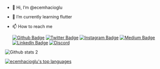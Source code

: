 - 👋 Hi, I’m @ecemhacioglu
- 🌱 I’m currently learning flutter
- 📫 How to reach me 


   [![Github Badge](https://img.shields.io/badge/-Github-000?style=quare&labelColor=000&logo=Github&logoColor=white&link=link)](link) 
   [![Twitter Badge](https://img.shields.io/badge/-Twitter-00ADD8?style=flat-quare&labelColor=00ADD8&logo=Twitter&logoColor=white&link=link)](link)
[![Instagram Badge](https://img.shields.io/badge/-Instagram-C13584?style=flat-quare&labelColor=C13584&logo=instagram&logoColor=white&link=link)](link) 
[![Medium Badge](https://img.shields.io/badge/-Medium-757575?style=flat-quare&labelColor=757575&logo=Medium&logoColor=white&link=link)](link)
[![Linkedln Badge](https://img.shields.io/badge/-Linkedln-1177AA?style=flat-quare&labelColor=1177AA&logo=Linkedln&logoColor=white&link=link)](www.linkedin.com/in/ecem-hacioglu)
[![Discord](https://img.shields.io/discord/591914197219016707.svg?label=&logo=discord&logoColor=ffffff&color=7389D8&labelColor=6A7EC2)](https://discord.gg/vpEv3HJ)





 
![Github stats 2](https://github-readme-stats.vercel.app/api?username=ecemhacioglu&show_icons=true&theme=radical)


[![ecemhacioglu's top languages](https://github-readme-stats.vercel.app/api/top-langs/?username=ecemhacioglu&theme=blue-green)](https://github.com/anuraghazra/github-readme-stats)


<!---
ecemhacioglu/ecemhacioglu is a ✨ special ✨ repository because its `README.md` (this file) appears on your GitHub profile.
You can click the Preview link to take a look at your changes.
--->
